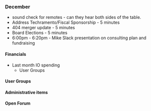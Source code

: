 ### December
* sound check for remotes - can they hear both sides of the table.
* Address Techramento/Fiscal Sponsorship - 5 minutes
* 404 merger update - 5 minutes
* Board Elections - 5 minutes
* 6:00pm - 6:20pm - Mike Slack presentation on consulting plan and fundraising

#### Financials
* Last month IO spending
  * User Groups

#### User Groups

#### Administrative items


#### Open Forum
